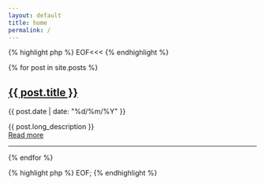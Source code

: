 ```yaml
---
layout: default
title: home
permalink: /
---
```


{% highlight php %}
EOF<<<
{% endhighlight %}


{% for post in site.posts %}
  <article class="{% if forloop.first %}first{% elsif forloop.last %}last{% else %}middle{% endif %}">
	<div class="article-head">
		<h2 class="title"><a href="{{ site.url }}{{ post.url }}" class="js-pjax">{{ post.title }}</a></h2>
		<p class="date">{{ post.date | date: "%d/%m/%Y" }}</p>
	</div><!--/.article-head-->
	<div class="article-content">
		{{ post.long_description }}
	</div><!--/.article-content-->
	<a href="{{site.url}}{{ post.url }}" class="full-post-link js-pjax">Read more</a>
	<hr/>
</article>
{% endfor %}


{% highlight php %}
EOF;
{% endhighlight %}
